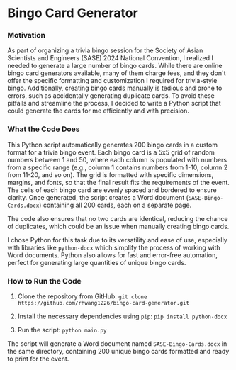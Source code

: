# Bingo Card Generator

### Motivation

As part of organizing a trivia bingo session for the Society of Asian Scientists and Engineers (SASE) 2024 National Convention, I realized I needed to generate a large number of bingo cards. While there are online bingo card generators available, many of them charge fees, and they don't offer the specific formatting and customization I required for trivia-style bingo. Additionally, creating bingo cards manually is tedious and prone to errors, such as accidentally generating duplicate cards. To avoid these pitfalls and streamline the process, I decided to write a Python script that could generate the cards for me efficiently and with precision.

### What the Code Does

This Python script automatically generates 200 bingo cards in a custom format for a trivia bingo event. Each bingo card is a 5x5 grid of random numbers between 1 and 50, where each column is populated with numbers from a specific range (e.g., column 1 contains numbers from 1-10, column 2 from 11-20, and so on). The grid is formatted with specific dimensions, margins, and fonts, so that the final result fits the requirements of the event. The cells of each bingo card are evenly spaced and bordered to ensure clarity. Once generated, the script creates a Word document (`SASE-Bingo-Cards.docx`) containing all 200 cards, each on a separate page. 

The code also ensures that no two cards are identical, reducing the chance of duplicates, which could be an issue when manually creating bingo cards.

I chose Python for this task due to its versatility and ease of use, especially with libraries like `python-docx` which simplify the process of working with Word documents. Python also allows for fast and error-free automation, perfect for generating large quantities of unique bingo cards.

### How to Run the Code

1. Clone the repository from GitHub:
`git clone https://github.com/rhwang1226/bingo-card-generator.git`


2. Install the necessary dependencies using `pip`:
`pip install python-docx`

3. Run the script:
`python main.py`

The script will generate a Word document named `SASE-Bingo-Cards.docx` in the same directory, containing 200 unique bingo cards formatted and ready to print for the event.
